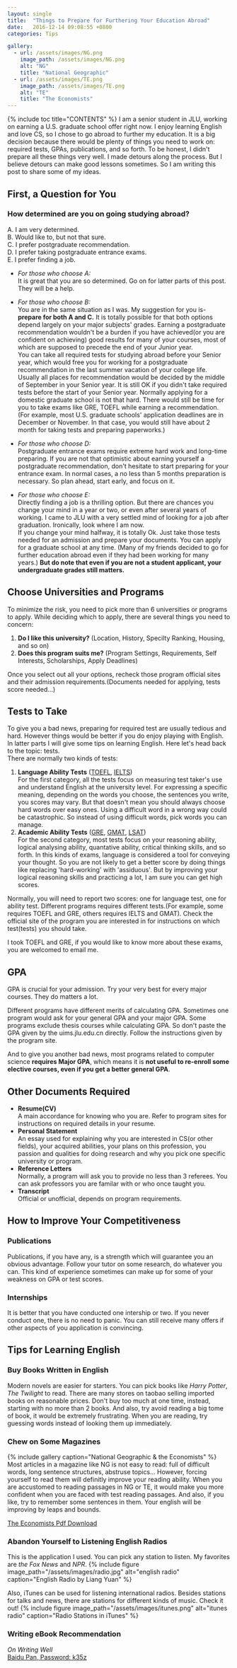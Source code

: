 ```yaml
---
layout: single
title:  "Things to Prepare for Furthering Your Education Abroad"
date:   2016-12-14 09:08:55 +0800
categories: Tips

gallery:
  - url: /assets/images/NG.png
    image_path: /assets/images/NG.png
    alt: "NG"
    title: "National Geographic"
  - url: /assets/images/TE.png
    image_path: /assets/images/TE.png
    alt: "TE"
    title: "The Economists"
---
```

{% include toc title="CONTENTS" %}
I am a senior student in JLU, working on earning a U.S. graduate school offer right now. 
I enjoy learning English and love CS, so I chose to go abroad to further my education.
It is a big decision because there would be plenty of things you need to work on: required tests, GPAs, publications, and so forth.
To be honest, I didn't prepare all these things very well. I made detours along the process. But I believe detours can make good lessons sometimes. So I am writing this post to share some of my ideas.


## First, a Question for You

### How determined are you on going studying abroad?
A. I am very determined.  
B. Would like to, but not that sure.  
C. I prefer postgraduate recommendation.  
D. I prefer taking postgraduate entrance exams.  
E. I prefer finding a job.  

- *For those who choose A:*  
It is great that you are so determined. Go on for latter parts of this post. They will be a help.

- *For those who choose B:*  
You are in the same situation as I was. My suggestion for you is- **prepare for both A and C.**
It is totally possible for that both options depend largely on your major subjects' grades. Earning a postgraduate recommendation wouldn't be a burden if you have achieved(or you are confident on achieving) good results for many of your courses, most of which are supposed to precede the end of your Junior year.  
You can take all required tests for studying abroad before your Senior year, which would free you for working for a postgraduate recommendation in the last summer vacation of your college life. Usually all places for recommendation would be decided by the middle of September in your Senior year. It is still OK if you didn't take required tests before the start of your Senior year. Normally applying for a domestic graduate school is not that hard. There would still be time for you to take exams like GRE, TOEFL while earning a recommendation. (For example, most U.S. graduate schools' application deadlines are in December or November. In that case, you would still have about 2 month for taking tests and preparing paperworks.)

- *For those who choose D:*  
Postgraduate entrance exams require extreme hard work and long-time preparing.
If you are not that optimistic about earning yourself a postgraduate recommendation, don't hesitate to start preparing for your entrance exam. In normal cases, a no less than 5 months preparation is necessary. So plan ahead, start early, and focus on it.

- *For those who choose E:*  
Directly finding a job is a thrilling option. But there are chances you change your mind in a year or two, or even after several years of working. I came to JLU with a very settled mind of looking for a job after graduation. Ironically, look where I am now.  
If you change your mind halfway, it is totally Ok. Just take those tests needed for an admission and prepare your documents. You can apply for a graduate school at any time. (Many of my friends decided to go for further education abroad even if they had been working for many years.) **But do note that even if you are not a student applicant, your undergraduate grades still matters.**

## Choose Universities and Programs
To minimize the risk, you need to pick more than 6 universities or programs to apply.
While deciding which to apply, there are several things you need to concern:  
1. **Do I like this university?** (Location, History, Specilty Ranking, Housing, and so on)  
2. **Does this program suits me?** (Program Settings, Requirements, Self Interests, Scholarships, Apply Deadlines)


Once you select out all your options, recheck those program official sites and their admission requirements.(Documents needed for applying, tests score needed...)


## Tests to Take
To give you a bad news, preparing for required test are usually tedious and hard. However things would be better if you do enjoy playing with English. In latter parts I will give some tips on learning English. Here let's head back to the topic: tests.  
There are normally two kinds of tests:  
1. **Language Ability Tests** ([TOEFL][TOEFL-SITE], [IELTS][IELTS-SITE])  
For the first category, all the tests focus on measuring test taker's use and understand English at the university level. For expressing a specific meaning, depending on the words you choose, the sentences you write, you scores may vary. But that doesn't mean you should always choose hard words over easy ones. Using a difficult word in a wrong way could be catastrophic. So instead of using difficult words, pick words you can manage.  
2. **Academic Ability Tests** ([GRE][GRE-SITE], [GMAT][GMAT-SITE], [LSAT][LSAT-SITE])  
For the second category, most tests focus on your reasoning ability, logical analysing ability, quantative ability, critical thinking skills, and so forth. In this kinds of exams, language is considered a tool for conveying your thought. So you are not likely to get a better score by doing things like replacing 'hard-working' with 'assiduous'. But by improving your logical reasoning skills and practicing a lot, I am sure you can get high scores.

Normally, you will need to report two scores: one for language test, one for ability test. Different programs requires different tests.(For example, some requires TOEFL and GRE, others requires IELTS and GMAT). Check the official site of the program you are interested in for instructions on which test(tests) you should take.

I took TOEFL and GRE, if you would like to know more about these exams, you are welcomed to email me.

## GPA
GPA is crucial for your admission. Try your very best for every major courses. They do matters a lot.

Different programs have different merits of calculating GPA. Sometimes one program would ask for your general GPA and your major GPA. Some programs exclude thesis courses while calculating GPA. So don't paste the GPA given by the uims.jlu.edu.cn directly. Follow the instructions given by the program site.

And to give you another bad news, most programs related to computer science **requires Major GPA**, which means it is **not useful to re-enroll some elective courses, even if you get a better general GPA**. 


## Other Documents Required
- **Resume(CV)**  
A main accordance for knowing who you are. Refer to program sites for instructions on required details in your resume.
- **Personal Statement**  
An essay used for explaining why you are interested in CS(or other fields), your acquired abilities, your plans on this profession, you passion and qualities for doing research and why you pick one specific university or program.
- **Reference Letters**  
Normally, a program will ask you to provide no less than 3 referees. You can ask professors you are familar with or who once taught you.
- **Transcript**  
Official or unofficial, depends on program requirements.

## How to Improve Your Competitiveness

### Publications
Publications, if you have any, is a strength which will guarantee you an obvious advantage. Follow your tutor on some research, do whatever you can. This kind of experience sometimes can make up for some of your weakness on GPA or test scores.

### Internships
It is better that you have conducted one intership or two. If you never conduct one, there is no need to panic. You can still receive many offers if other aspects of you application is convincing.

## Tips for Learning English

### Buy Books Written in English
Modern novels are easier for starters. You can pick books like *Harry Potter*, *The Twilight* to read. There are many stores on taobao selling imported books on reasonable prices. Don't buy too much at one time, instead, starting with no more than 2 books. And also, try avoid reading a big tome of book, it would be extremely frustrating. When you are reading, try guessing words instead of looking them up immediately.

### Chew on Some Magazines
{% include gallery caption="National Geographic & the Economists" %}
Most articles in a magazine like NG is not easy to read: full of difficult words, long sentence structures, abstruse topics... However, forcing yourself to read them will definitly improve your reading ability. When you are accustomed to reading passages in NG or TE, it would make you more confident when you are faced with test reading passages. And also, if you like, try to remember some sentences in them. Your english will be improving by leaps and bounds.

[The Economists Pdf Download][TE-DOWNLOAD]

### Abandon Yourself to Listening English Radios
This is the application I used. You can pick any station to listen. My favorites are *the Fox News* and *NPR*.
{% include figure image_path="/assets/images/radio.jpg" alt="english radio" caption="English Radio by Liang Yuan" %}

Also, iTunes can be used for listening international radios. Besides stations for talks and news, there are stations for different kinds of music. Check it out!
{% include figure image_path="/assets/images/itunes.png" alt="itunes radio" caption="Radio Stations in iTunes" %}

### Writing eBook Recommendation
*On Writing Well*  
[Baidu Pan, Password: k35z][OWW-DOWNLOAD]





[IELTS-SITE]: https://ielts.etest.edu.cn
[TOEFL-SITE]: https://toefl.etest.net.cn
[GRE-SITE]: https://gre.etest.net.cn/login.do
[GMAT-SITE]: https://gmat.etest.edu.cn
[LSAT-SITE]: http://www.lsac.org
[TE-DOWNLOAD]: https://xmuplus.github.io
[OWW-DOWNLOAD]:https://pan.baidu.com/s/1jHAgtnC
